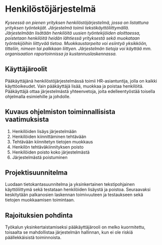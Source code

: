 
# Henkilöstöjärjestelmä
*Kyseessä on pienen yrityksen henkilöstöjärjestelmä, jossa on listattuna yrityksen työntekijät. Järjestelmä toimii tekstikäyttöliittymällä. Järjestelmään lisätään henkilöitä uusien työntekijöiden aloittaessa, poistetaan henkilöitä heidän lähtiessä yrityksestä sekä muokataan työntekijöihin liittyvää tietoa. Muokkaustarpeita voi esiintyä yksikköön, titteliin, nimeen tai palkkaan liittyen. Järjestelmän tietoja voi käyttää mm. organisaation raportoinnissa ja kustannuslaskennassa.*
## Käyttäjäroolit
Pääkäyttäjänä henkilöstöjärjestelmässä toimii HR-asiantuntija, jolla on kaikki käyttöoikeudet. Vain pääkäyttäjä lisää, muokkaa ja poistaa henkilöitä. Pääkäyttäjä ottaa järjestelmästä yhteenvetoja, joita edelleentyöstää toisella ohjelmalla esimiehille ja johdolle.
## Kuvaus ohjelmiston toiminnallisista vaatimuksista
1. Henkilöiden lisäys järjestelmään
1. Henkilöiden kiinnittäminen tehtävään
1. Tehtävään kiinnitetyn tietojen muokkaus 
1. Henkilön tehtäväkiinnityksen poisto
1. Henkilöiden poisto koko järjestelmästä
1. Järjestelmästä poistuminen
## Projektisuunnitelma
Luodaan tietokantasuunnitelma ja yksinkertainen tekstipohjainen käyttöliittymä sekä testataan henkilöiden lisäystä ja poistoa.
Seuraavaksi keskitytään palkanosien laskennan toimivuuteen ja testaukseen sekä tietojen muokkaamisen toimintaan. 
## Rajoituksien pohdinta
Työkalun yksinkertaistamiseksi pääkäyttäjärooli on melko kuormitettu, toisaalta se mahdollistaa järjestelmän hallinnan, kun ei ole riskiä päällekkäisistä toiminnoista. 
